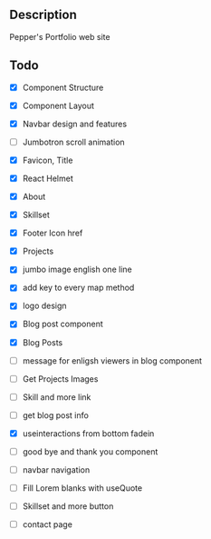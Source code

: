 ## Description
Pepper's Portfolio web site


## Todo
- [x] Component Structure 
- [x] Component Layout 
- [x] Navbar design and features 
- [ ] Jumbotron scroll animation 
- [x] Favicon, Title
- [x] React Helmet
- [x] About 
- [x] Skillset
- [x] Footer Icon href
- [x] Projects
- [x] jumbo image english one line

- [x] add key to every map method

- [x] logo design

- [x] Blog post component 
- [x] Blog Posts

- [ ] message for enligsh viewers in blog component

- [ ] Get Projects Images
- [ ] Skill and more link 
- [ ] get blog post info
- [x] useinteractions from bottom fadein 
- [ ] good bye and thank you component

- [ ] navbar navigation

- [ ] Fill Lorem blanks with useQuote 
- [ ] Skillset and more button

- [ ] contact page
